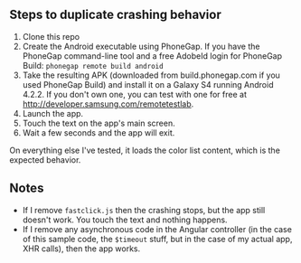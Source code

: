## Steps to duplicate crashing behavior

1. Clone this repo
2. Create the Android executable using PhoneGap. If you have the PhoneGap command-line tool and a free AdobeId login for PhoneGap Build: `phonegap remote build android`
3. Take the resulting APK (downloaded from build.phonegap.com if you used PhoneGap Build) and install it on a Galaxy S4 running Android 4.2.2. If you don't own one, you can test with one for free at http://developer.samsung.com/remotetestlab.
4. Launch the app.
5. Touch the text on the app's main screen.
6. Wait a few seconds and the app will exit.

On everything else I've tested, it loads the color list content, which is the expected behavior.

## Notes

* If I remove `fastclick.js` then the crashing stops, but the app still doesn't work. You touch the text and nothing happens.
* If I remove any asynchronous code in the Angular controller (in the case of this sample code, the `$timeout` stuff, but in the case of my actual app, XHR calls), then the app works.
